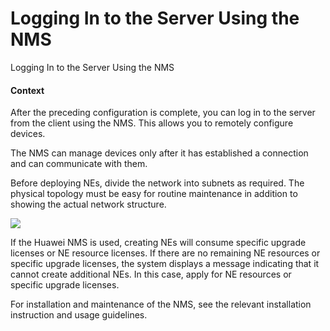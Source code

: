 Logging In to the Server Using the NMS
======================================

Logging In to the Server Using the NMS

#### Context

After the preceding configuration is complete, you can log in to the server from the client using the NMS. This allows you to remotely configure devices.

The NMS can manage devices only after it has established a connection and can communicate with them.

Before deploying NEs, divide the network into subnets as required. The physical topology must be easy for routine maintenance in addition to showing the actual network structure.

![](public_sys-resources/note_3.0-en-us.png) 

If the Huawei NMS is used, creating NEs will consume specific upgrade licenses or NE resource licenses. If there are no remaining NE resources or specific upgrade licenses, the system displays a message indicating that it cannot create additional NEs. In this case, apply for NE resources or specific upgrade licenses.

For installation and maintenance of the NMS, see the relevant installation instruction and usage guidelines.